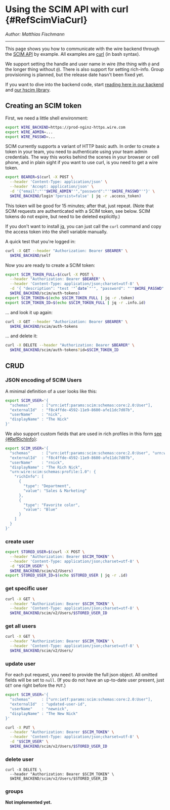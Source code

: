 # Using the SCIM API with curl {#RefScimViaCurl}

_Author: Matthias Fischmann_

---

This page shows you how to communicate with the wire backend through
the [SCIM API](http://www.simplecloud.info/) by example.  All examples
are [curl](https://curl.haxx.se/) (in bash syntax).

We support setting the handle and user name in wire (the thing with
`@` and the longer thing without `@`).  There is also support for
setting rich-info.  Group provisioning is planned, but the release
date hasn't been fixed yet.

If you want to dive into the backend code, start [reading here in our
backend](https://github.com/wireapp/wire-server/blob/develop/services/spar/src/Spar/Scim.hs)
and [our hscim library](https://github.com/wireapp/hscim).


## Creating an SCIM token

First, we need a little shell environment:

```bash
export WIRE_BACKEND=https://prod-nginz-https.wire.com
export WIRE_ADMIN=...
export WIRE_PASSWD=...
```

SCIM currently supports a variant of HTTP basic auth.  In order to
create a token in your team, you need to authenticate using your team
admin credentials.  The way this works behind the scenes in your
browser or cell phone, and in plain sight if you want to use curl, is
you need to get a wire token.

```bash
export BEARER=$(curl -X POST \
  --header 'Content-Type: application/json' \
  --header 'Accept: application/json' \
  -d '{"email":"'"$WIRE_ADMIN"'","password":"'"$WIRE_PASSWD"'"}' \
  $WIRE_BACKEND/login'?persist=false' | jq -r .access_token)
```

This token will be good for 15 minutes; after that, just repeat.
(Note that SCIM requests are authenticated with a SCIM token, see
below.  SCIM tokens do not expire, but need to be deleted explicitly.)

If you don't want to install [jq](https://stedolan.github.io/jq/), you
can just call the `curl` command and copy the access token into the
shell variable manually.

A quick test that you're logged in:

```bash
curl -X GET --header "Authorization: Bearer $BEARER" \
  $WIRE_BACKEND/self
```

Now you are ready to create a SCIM token:

```bash
export SCIM_TOKEN_FULL=$(curl -X POST \
  --header "Authorization: Bearer $BEARER" \
  --header 'Content-Type: application/json;charset=utf-8' \
  -d '{ "description": "test '"`date`"'", "password": "'"$WIRE_PASSWD"'" }' \
  $WIRE_BACKEND/scim/auth-tokens)
export SCIM_TOKEN=$(echo $SCIM_TOKEN_FULL | jq -r .token)
export SCIM_TOKEN_ID=$(echo $SCIM_TOKEN_FULL | jq -r .info.id)
```

...  and look it up again:

```bash
curl -X GET --header "Authorization: Bearer $BEARER" \
  $WIRE_BACKEND/scim/auth-tokens
```

...  and delete it:

```bash
curl -X DELETE --header "Authorization: Bearer $BEARER" \
  $WIRE_BACKEND/scim/auth-tokens?id=$SCIM_TOKEN_ID
```

## CRUD

### JSON encoding of SCIM Users

A minimal definition of a user looks like this:

```bash
export SCIM_USER='{
  "schemas"     : ["urn:ietf:params:scim:schemas:core:2.0:User"],
  "externalId"  : "f8c4ffde-4592-11e9-8600-afe11dc7d07b",
  "userName"    : "nick",
  "displayName" : "The Nick"
}'
```

We also support custom fields that are used in rich profiles in this
form [see {#RefRichInfo}](../user/rich-info.md):

```bash
export SCIM_USER='{
  "schemas"     : ["urn:ietf:params:scim:schemas:core:2.0:User", "urn:wire:scim:schemas:profile:1.0"],
  "externalId"  : "f8c4ffde-4592-11e9-8600-afe11dc7d07b",
  "userName"    : "rnick",
  "displayName" : "The Rich Nick",
  "urn:wire:scim:schemas:profile:1.0": {
    "richInfo": [
      {
        "type": "Department",
        "value": "Sales & Marketing"
      },
      {
        "type": "Favorite color",
        "value": "Blue"
      }
    ]
  }
}'
```

### create user

```bash
export STORED_USER=$(curl -X POST \
  --header "Authorization: Bearer $SCIM_TOKEN" \
  --header 'Content-Type: application/json;charset=utf-8' \
  -d "$SCIM_USER" \
  $WIRE_BACKEND/scim/v2/Users)
export STORED_USER_ID=$(echo $STORED_USER | jq -r .id)
```

### get specific user

```bash
curl -X GET \
  --header "Authorization: Bearer $SCIM_TOKEN" \
  --header 'Content-Type: application/json;charset=utf-8' \
  $WIRE_BACKEND/scim/v2/Users/$STORED_USER_ID
```

### get all users

```bash
curl -X GET \
  --header "Authorization: Bearer $SCIM_TOKEN" \
  --header 'Content-Type: application/json;charset=utf-8' \
  $WIRE_BACKEND/scim/v2/Users/
```

### update user

For each put request, you need to provide the full json object.  All
omitted fields will be set to `null`.  (If you do not have an
up-to-date user present, just `GET` one right before the `PUT`.)

```bash
export SCIM_USER='{
  "schemas"     : ["urn:ietf:params:scim:schemas:core:2.0:User"],
  "externalId"  : "updated-user-id",
  "userName"    : "newnick",
  "displayName" : "The New Nick"
}'

curl -X PUT \
  --header "Authorization: Bearer $SCIM_TOKEN" \
  --header 'Content-Type: application/json;charset=utf-8' \
  -d "$SCIM_USER" \
  $WIRE_BACKEND/scim/v2/Users/$STORED_USER_ID
```

### delete user

```
curl -X DELETE \
  --header "Authorization: Bearer $SCIM_TOKEN" \
  $WIRE_BACKEND/scim/v2/Users/$STORED_USER_ID
```

### groups

**Not implemented yet.**
